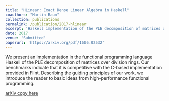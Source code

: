 ```yaml
---
title: "HLinear: Exact Dense Linear Algebra in Haskell"
coauthors: "Martin Raum"
collection: publications
permalink: /publication/2017-hlinear
excerpt: 'Haskell implementation of the PLE decomposition of matrices over division rings.'
date: 2017
venue: 'Submitted'
paperurl: 'https://arxiv.org/pdf/1605.02532'
---
```


We present an implementation in the functional programming language Haskell of the PLE decomposition of matrices over division rings. Our benchmarks indicate that it is competitive with the C-based implementation provided in Flint. Describing the guiding principles of our work, we introduce the reader to basic ideas from high-performance functional programming.

[arXiv copy here](https://arxiv.org/pdf/1605.02532)


